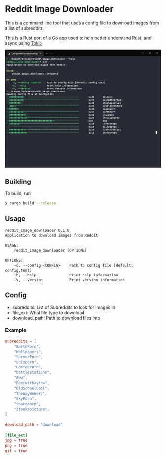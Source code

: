 # Reddit Image Downloader

This is a command line tool that uses a config file to download images from a list of subreddits.

This is a Rust port of a [Go app](https://github.com/amscotti/reddit_image_downloader) used to help better understand Rust, and async using [Tokio](https://tokio.rs/)

![output](https://github.com/amscotti/reddit_image_downloader_rusty/blob/main/screenshot.png?raw=true)

## Building

To build, run
```bash
$ cargo build --release
```

## Usage

```
reddit_image_downloader 0.1.0
Application to download images from Reddit

USAGE:
    reddit_image_downloader [OPTIONS]

OPTIONS:
    -c, --config <CONFIG>    Path to config file [default: config.toml]
    -h, --help               Print help information
    -V, --version            Print version information
```

## Config 
* subreddits: List of Subreddits to look for images in
* file_ext: What file type to download
* download_path: Path to download files into

### Example

```TOML
subreddits = [
    "EarthPorn",
    "Wallpapers",
    "ServerPorn",
    "unixporn",
    "CoffeePorn",
    "battlestations",
    "Aww",
    "Beerwithaview",
    "OldSchoolCool",
    "TheWayWeWere",
    "SkyPorn",
    "spaceporn",
    "itookapicture",
]

download_path = "download"

[file_ext]
jpg = true
png = true
gif = true
```